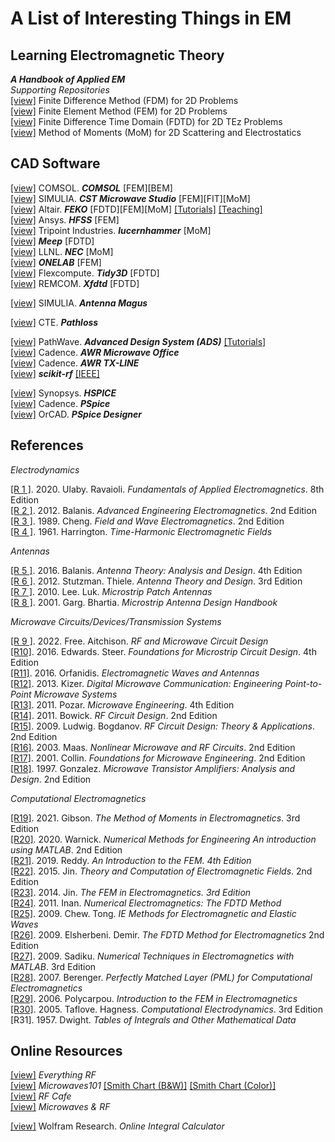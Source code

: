 # A List of Interesting Things in EM

## Learning Electromagnetic Theory

**_A Handbook of Applied EM_**  
_Supporting Repositories_  
[[view]](https://gitlab.com/oameed/cem_fdm_2d) Finite Difference Method (FDM) for 2D Problems  
[[view]](https://gitlab.com/oameed/cem_fem_2d) Finite Element Method (FEM) for 2D Problems  
[[view]](https://gitlab.com/oameed/cem_fdtd_2d) Finite Difference Time Domain (FDTD) for 2D TEz Problems  
[[view]](https://gitlab.com/oameed/cem_mom_2d) Method of Moments (MoM) for 2D Scattering and Electrostatics  

## CAD Software

[[view]](https://www.comsol.com/rf-module) COMSOL. **_COMSOL_** [FEM][BEM]  
[[view]](https://www.3ds.com/products-services/simulia/products/cst-studio-suite/) SIMULIA. **_CST Microwave Studio_** [FEM][FIT][MoM]  
[[view]](https://www.altair.com/feko/) Altair. **_FEKO_** [FDTD][FEM][MoM] [[Tutorials]](https://digital-library.theiet.org/content/books/ew/sbew521e) [[Teaching]](https://altairuniversity.com/detailed-course-teaching-electromagentic-simulation/)  
[[view]](https://www.ansys.com/products/electronics/ansys-hfss) Ansys. **_HFSS_** [FEM]  
[[view]](https://lucernhammer.tripointindustries.com/) Tripoint Industries. **_lucernhammer_** [MoM]  
[[view]](https://meep.readthedocs.io/en/latest/) **_Meep_** [FDTD]  
[[view]](https://ipo.llnl.gov/technologies/software/nec-v50-numerical-electromagnetic-code) LLNL. **_NEC_** [MoM]  
[[view]](https://onelab.info/) **_ONELAB_** [FEM]  
[[view]](https://www.flexcompute.com/tidy3d/solver/) Flexcompute. **_Tidy3D_** [FDTD]  
[[view]](https://www.remcom.com/xfdtd-3d-em-simulation-software) REMCOM. **_Xfdtd_** [FDTD]  

[[view]](https://www.3ds.com/products-services/simulia/products/antenna-magus/) SIMULIA. **_Antenna Magus_**  

[[view]](https://www.pathloss.com/) CTE. **_Pathloss_**  

[[view]](https://www.keysight.com/us/en/products/software/pathwave-design-software/pathwave-advanced-design-system.html) PathWave. **_Advanced Design System (ADS)_** [[Tutorials]](https://www.keysight.com/us/en/assets/7018-04800/application-notes/5992-0707.pdf)  
[[view]](https://www.cadence.com/en_US/home/tools/system-analysis/rf-microwave-design/awr-microwave-office.html) Cadence. **_AWR Microwave Office_**  
[[view]](https://www.cadence.com/en_US/home/tools/system-analysis/rf-microwave-design/awr-tx-line.html) Cadence. **_AWR TX-LINE_**  
[[view]](https://scikit-rf.readthedocs.io/en/latest/index.html) **_scikit-rf_** [[IEEE]](https://ieeexplore.ieee.org/document/9632487)  

[[view]](https://www.synopsys.com/implementation-and-signoff/ams-simulation/primesim-hspice.html) Synopsys. **_HSPICE_**  
[[view]](https://www.cadence.com/en_US/home/tools/pcb-design-and-analysis/analog-mixed-signal-simulation/pspice.html) Cadence. **_PSpice_**  
[[view]](https://www.orcad.com/products/orcad-pspice-designer/overview) OrCAD. **_PSpice Designer_**  

## References

_Electrodynamics_

[[R 1 ]](https://www.pearson.com/us/higher-education/program/Ulaby-Pearson-e-Text-Fundamentals-of-Applied-Electromagnetics-Access-Card-8th-Edition/PGM2445419.html). 2020. Ulaby. Ravaioli. _Fundamentals of Applied Electromagnetics_. 8th Edition  
[[R 2 ]](https://www.wiley.com/en-us/Advanced+Engineering+Electromagnetics%2C+2nd+Edition-p-9780470589489). 2012. Balanis. _Advanced Engineering Electromagnetics_. 2nd Edition  
[[R 3 ]](https://www.pearson.com/uk/educators/higher-education-educators/program/Cheng-Field-and-Wave-Electromagnetics-Pearson-New-International-Edition-2nd-Edition/PGM1052866.html). 1989. Cheng. _Field and Wave Electromagnetics_. 2nd Edition  
[[R 4 ]](https://www.wiley.com/en-us/Time+Harmonic+Electromagnetic+Fields-p-9780471208068). 1961. Harrington. _Time-Harmonic Electromagnetic Fields_  

_Antennas_

[[R 5 ]](https://www.wiley.com/en-us/Antenna+Theory%3A+Analysis+and+Design%2C+4th+Edition-p-9781118642061). 2016. Balanis. _Antenna Theory: Analysis and Design_. 4th Edition  
[[R 6 ]](https://www.wiley.com/en-us/Antenna+Theory+and+Design%2C+3rd+Edition-p-9780470576649). 2012. Stutzman. Thiele. _Antenna Theory and Design_. 3rd Edition  
[[R 7 ]](https://doi.org/10.1142/p669). 2010. Lee. Luk. _Microstrip Patch Antennas_  
[[R 8 ]](https://books.google.com/books/about/Microstrip_Antenna_Design_Handbook.html?id=_er1LO5pEnUC). 2001. Garg. Bhartia. _Microstrip Antenna Design Handbook_  

_Microwave Circuits/Devices/Transmission Systems_

[[R 9 ]](https://www.wiley.com/en-us/RF+and+Microwave+Circuit+Design:+Theory+and+Applications-p-9781119114666). 2022. Free. Aitchison. _RF and Microwave Circuit Design_  
[[R10]](https://www.wiley.com/en-us/Foundations+for+Microstrip+Circuit+Design,+4th+Edition-p-9781118936191). 2016. Edwards. Steer. _Foundations for Microstrip Circuit Design_. 4th Edition  
[[R11]](https://www.ece.rutgers.edu/~orfanidi/ewa/). 2016. Orfanidis. _Electromagnetic Waves and Antennas_  
[[R12]](https://www.wiley.com/en-us/Digital+Microwave+Communication%3A+Engineering+Point+to+Point+Microwave+Systems-p-9781118636800). 2013. Kizer. _Digital Microwave Communication: Engineering Point-to-Point Microwave Systems_  
[[R13]](https://www.wiley.com/en-us/Microwave+Engineering%2C+4th+Edition-p-9780470631553). 2011. Pozar. _Microwave Engineering_. 4th Edition  
[[R14]](https://books.google.com/books/about/RF_Circuit_Design.html?id=zpTnMsiUkmwC). 2011. Bowick. _RF Circuit Design_. 2nd Edition  
[[R15]](https://www.pearson.com/en-us/subject-catalog/p/rf-circuit-design-theory--applications/P200000003197/9780131471375). 2009. Ludwig. Bogdanov. _RF Circuit Design: Theory & Applications_. 2nd Edition  
[[R16]](https://us.artechhouse.com/Nonlinear-Microwave-and-RF-Circuits-Second-Edition-P1097.aspx). 2003. Maas. _Nonlinear Microwave and RF Circuits_. 2nd Edition  
[[R17]](https://www.wiley.com/en-us/Foundations+for+Microwave+Engineering%2C+2nd+Edition-p-9780780360310). 2001. Collin. _Foundations for Microwave Engineering_. 2nd Edition  
[[R18]](https://books.google.com/books/about/Microwave_Transistor_Amplifiers.html?id=-AVTAAAAMAAJ). 1997. Gonzalez. _Microwave Transistor Amplifiers: Analysis and Design_. 2nd Edition  

_Computational Electromagnetics_

[[R19]](https://www.taylorfrancis.com/books/mono/10.1201/9780429355509/method-moments-electromagnetics-walton-gibson). 2021. Gibson. _The Method of Moments in Electromagnetics_. 3rd Edition  
[[R20]](https://shop.theiet.org/numerical-methods-for-engineering-2nd-edition). 2020. Warnick. _Numerical Methods for Engineering An introduction using MATLAB_. 2nd Edition  
[[R21]](https://www.mheducation.com/highered/product/introduction-finite-element-method-4e-reddy/9781259861901.html). 2019. Reddy. _An Introduction to the FEM. 4th Edition_  
[[R22]](https://books.google.com/books/about/Theory_and_Computation_of_Electromagneti.html?id=3NVZCgAAQBAJ). 2015. Jin. _Theory and Computation of Electromagnetic Fields_. 2nd Edition  
[[R23]](https://www.wiley.com/en-us/The+Finite+Element+Method+in+Electromagnetics%2C+3rd+Edition-p-9781118571361). 2014. Jin. _The FEM in Electromagnetics. 3rd Edition_  
[[R24]](https://www.cambridge.org/core/books/numerical-electromagnetics/C662D0321F07312BC62853E39E68E4A5). 2011. Inan. _Numerical Electromagnetics: The FDTD Method_  
[[R25]](https://link.springer.com/book/10.1007/978-3-031-01707-0). 2009. Chew. Tong. _IE Methods for Electromagnetic and Elastic Waves_  
[[R26]](https://shop.theiet.org/finite-diff-time-dom-em-2-ed). 2009. Elsherbeni. Demir. _The FDTD Method for Electromagnetics_ 2nd Edition  
[[R27]](https://www.taylorfrancis.com/books/mono/10.1201/9781315222622/numerical-techniques-electromagnetics-matlab%C2%AE-matthew-sadiku). 2009. Sadiku. _Numerical Techniques in Electromagnetics with MATLAB_. 3rd Edition  
[[R28]](https://link.springer.com/book/10.1007/978-3-031-01696-7). 2007. Berenger. _Perfectly Matched Layer (PML) for Computational Electromagnetics_  
[[R29]](https://link.springer.com/book/10.1007/978-3-031-01689-9). 2006. Polycarpou. _Introduction to the FEM in Electromagnetics_  
[[R30]](https://uk.artechhouse.com/Computational-Electrodynamics-Third-Edition-P1916.aspx). 2005. Taflove. Hagness. _Computational Electrodynamics_. 3rd Edition  
[R31]. 1957. Dwight. _Tables of Integrals and Other Mathematical Data_  

## Online Resources

[[view]](https://www.everythingrf.com/)  _Everything RF_  
[[view]](https://www.microwaves101.com/) _Microwaves101_ [[Smith Chart (B&W)]](https://www.microwaves101.com/uploads/smith.PDF) [[Smith Chart (Color)]](https://www.microwaves101.com/uploads/smith-chart-in-color.PDF)  
[[view]](https://www.rfcafe.com/) _RF Cafe_  
[[view]](https://www.mwrf.com/) _Microwaves & RF_  

[[view]](https://www.wolframalpha.com/calculators/integral-calculator/)  Wolfram Research. _Online Integral Calculator_   

